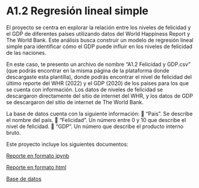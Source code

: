 # A1.2 Regresión lineal simple

El proyecto se centra en explorar la relación entre los niveles de felicidad y el GDP de diferentes países utilizando datos del World Happiness Report y The World Bank. Este análisis busca construir un modelo de regresión lineal simple para identificar cómo el GDP puede influir en los niveles de felicidad de las naciones.

En este caso, te presento un archivo de nombre “A1.2 Felicidad y GDP.csv” (que podrás encontrar en la misma página de la plataforma donde descargaste esta plantilla), donde podrás encontrar el nivel de felicidad del último reporte del WHR (2022) y el GDP (2020) de los países para los que se cuenta con información. Los datos de niveles de felicidad se descargaron directamente del sitio de internet del WHR, y los datos de GDP se descargaron del sitio de internet de The World Bank.

La base de datos cuenta con la siguiente información:
 “Pais”. Se describe el nombre del país.
 “Felicidad”. Un número entre 0 y 10 que describe el nivel de felicidad.
 “GDP”. Un número que describe el producto interno bruto.

Este proyecto incluye los siguientes documentos:

[Reporte en formato ipynb](A1.2%20584678.ipynb)

[Reporte en formato html](A1.2%20584678.html)

[Base de datos](A1.2%20Felicidad%20y%20GDP.csv)
